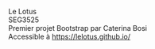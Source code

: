Le Lotus <br>
SEG3525 <br>
Premier projet Bootstrap par Caterina Bosi <br>
Accessible à https://lelotus.github.io/
